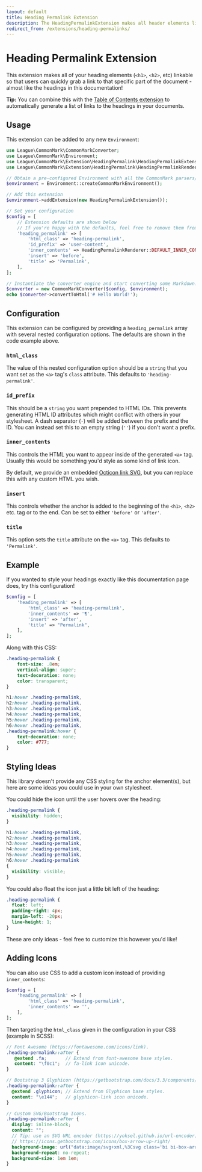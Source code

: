 ```yaml
---
layout: default
title: Heading Permalink Extension
description: The HeadingPermalinkExtension makes all header elements linkable
redirect_from: /extensions/heading-permalinks/
---
```


# Heading Permalink Extension

This extension makes all of your heading elements (`<h1>`, `<h2>`, etc) linkable so that users can quickly grab a link to that specific part of the document - almost like the headings in this documentation!

**Tip:** You can combine this with the [Table of Contents extension](/1.4/extensions/table-of-contents/) to automatically generate a list of links to the headings in your documents.

## Usage

This extension can be added to any new `Environment`:

```php
use League\CommonMark\CommonMarkConverter;
use League\CommonMark\Environment;
use League\CommonMark\Extension\HeadingPermalink\HeadingPermalinkExtension;
use League\CommonMark\Extension\HeadingPermalink\HeadingPermalinkRenderer;

// Obtain a pre-configured Environment with all the CommonMark parsers/renderers ready-to-go
$environment = Environment::createCommonMarkEnvironment();

// Add this extension
$environment->addExtension(new HeadingPermalinkExtension());

// Set your configuration
$config = [
    // Extension defaults are shown below
    // If you're happy with the defaults, feel free to remove them from this array
    'heading_permalink' => [
        'html_class' => 'heading-permalink',
        'id_prefix' => 'user-content',
        'inner_contents' => HeadingPermalinkRenderer::DEFAULT_INNER_CONTENTS,
        'insert' => 'before',
        'title' => 'Permalink',
    ],
];

// Instantiate the converter engine and start converting some Markdown!
$converter = new CommonMarkConverter($config, $environment);
echo $converter->convertToHtml('# Hello World!');
```

## Configuration

This extension can be configured by providing a `heading_permalink` array with several nested configuration options.  The defaults are shown in the code example above.

### `html_class`

The value of this nested configuration option should be a `string` that you want set as the `<a>` tag's `class` attribute.  This defaults to `'heading-permalink'`.

### `id_prefix`

This should be a `string` you want prepended to HTML IDs.  This prevents generating HTML ID attributes which might conflict with others in your stylesheet.  A dash separator (`-`) will be added between the prefix and the ID.  You can instead set this to an empty string (`''`) if you don't want a prefix.

### `inner_contents`

This controls the HTML you want to appear inside of the generated `<a>` tag.  Usually this would be something you'd style as some kind of link icon.

By default, we provide an embedded [Octicon link SVG](https://iconify.design/icon-sets/octicon/link.html), but you can replace this with any custom HTML you wish.

### `insert`

This controls whether the anchor is added to the beginning of the `<h1>`, `<h2>` etc. tag or to the end.  Can be set to either `'before'` or `'after'`.

### `title`

This option sets the `title` attribute on the `<a>` tag.  This defaults to `'Permalink'`.

## Example

If you wanted to style your headings exactly like this documentation page does, try this configuration!

```php
$config = [
    'heading_permalink' => [
        'html_class' => 'heading-permalink',
        'inner_contents' => '¶',
        'insert' => 'after',
        'title' => "Permalink",
    ],
];
```

Along with this CSS:

```css
.heading-permalink {
    font-size: .8em;
    vertical-align: super;
    text-decoration: none;
    color: transparent;
}

h1:hover .heading-permalink,
h2:hover .heading-permalink,
h3:hover .heading-permalink,
h4:hover .heading-permalink,
h5:hover .heading-permalink,
h6:hover .heading-permalink,
.heading-permalink:hover {
    text-decoration: none;
    color: #777;
}
```

## Styling Ideas

This library doesn't provide any CSS styling for the anchor element(s), but here are some ideas you could use in your own stylesheet.

You could hide the icon until the user hovers over the heading:

```css
.heading-permalink {
  visibility: hidden;
}

h1:hover .heading-permalink,
h2:hover .heading-permalink,
h3:hover .heading-permalink,
h4:hover .heading-permalink,
h5:hover .heading-permalink,
h6:hover .heading-permalink
{
  visibility: visible;
}
```

You could also float the icon just a little bit left of the heading:

```css
.heading-permalink {
  float: left;
  padding-right: 4px;
  margin-left: -20px;
  line-height: 1;
}
```

These are only ideas - feel free to customize this however you'd like!

## Adding Icons

You can also use CSS to add a custom icon instead of providing `inner_contents`:

```php
$config = [
    'heading_permalink' => [
        'html_class' => 'heading-permalink',
        'inner_contents' => '',
    ],
];
```

Then targeting the `html_class` given in the configuration in your CSS (example in SCSS):

```scss
// Font Awesome (https://fontawesome.com/icons/link).
.heading-permalink::after {
   @extend .fa;       // Extend from font-awesome base styles.
   content: "\f0c1";  // fa-link icon unicode.
}

// Bootstrap 3 Glyphicon (https://getbootstrap.com/docs/3.3/components/).
.heading-permalink::after {
  @extend .glyphicon; // Extend from Glyphicon base styles.
  content: "\e144";   // glyphicon-link icon unicode.
}

// Custom SVG/Bootstrap Icons.
.heading-permalink::after {
  display: inline-block;
  content: "";
  // Tip: use an SVG URL encoder (https://yoksel.github.io/url-encoder).
  // https://icons.getbootstrap.com/icons/box-arrow-up-right/
  background-image: url("data:image/svg+xml,%3Csvg class='bi bi-box-arrow-up-right' viewBox='0 0 16 16' fill='currentColor' xmlns='http://www.w3.org/2000/svg'%3E%3Cpath fill-rule='evenodd' d='M1.5 13A1.5 1.5 0 003 14.5h8a1.5 1.5 0 001.5-1.5V9a.5.5 0 00-1 0v4a.5.5 0 01-.5.5H3a.5.5 0 01-.5-.5V5a.5.5 0 01.5-.5h4a.5.5 0 000-1H3A1.5 1.5 0 001.5 5v8zm7-11a.5.5 0 01.5-.5h5a.5.5 0 01.5.5v5a.5.5 0 01-1 0V2.5H9a.5.5 0 01-.5-.5z'/%3E%3Cpath fill-rule='evenodd' d='M14.354 1.646a.5.5 0 010 .708l-8 8a.5.5 0 01-.708-.708l8-8a.5.5 0 01.708 0z'/%3E%3C/svg%3E");
  background-repeat: no-repeat;
  background-size: 1em 1em;
}
```
